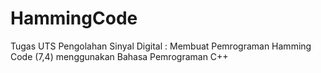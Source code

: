 # HammingCode
Tugas UTS Pengolahan Sinyal Digital : Membuat Pemrograman Hamming Code (7,4) menggunakan Bahasa Pemrograman C++
